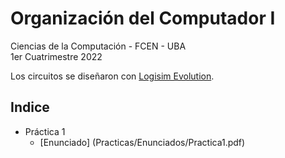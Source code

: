 # Organización del Computador I
Ciencias de la Computación - FCEN - UBA\
1er Cuatrimestre 2022

Los circuitos se diseñaron con [Logisim Evolution](https://github.com/logisim-evolution/logisim-evolution).

## Indice

- Práctica 1
  - [Enunciado] (Practicas/Enunciados/Practica1.pdf)
